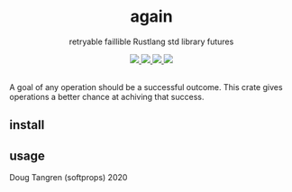 <h1 align="center">
  again
</h1>

<p align="center">
   retryable faillible Rustlang std library futures
</p>

<div align="center">
  <a href="https://github.com/softprops/again/actions">
		<img src="https://github.com/softprops/again/workflows/Main/badge.svg"/>
	</a>
  <a href="https://crates.io/crates/again">
		<img src="http://meritbadge.herokuapp.com/again"/>
	</a>
  <a href="http://docs.rs/again">
		<img src="https://docs.rs/again/badge.svg"/>
	</a>  
  <a href="https://softprops.github.io/again">
		<img src="https://img.shields.io/badge/docs-master-green.svg"/>
	</a>
</div>

<br />

A goal of any operation should be a successful outcome. This crate gives operations a better chance at achiving that success.

## install

## usage

Doug Tangren (softprops) 2020